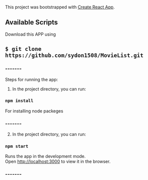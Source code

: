 This project was bootstrapped with [Create React App](https://github.com/facebook/create-react-app).

## Available Scripts

Download this APP using

## `$ git clone https://github.com/sydon1508/MovieList.git`

### -------

Steps for running the app:

1. In the project directory, you can run:

### `npm install`

For installing node packeges

### -------

2. In the project directory, you can run:

### `npm start`

Runs the app in the development mode.<br>
Open [http://localhost:3000](http://localhost:3000) to view it in the browser.

### -------
